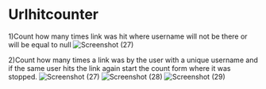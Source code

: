 # Urlhitcounter

1)Count how many times link was hit where username will not be there or will be equal to null
![Screenshot (27)](https://user-images.githubusercontent.com/110023519/217606565-ca057540-9625-48c6-8d85-11c92b4cdd00.png)

2)Count how many times a link was by the user with a unique username and if the same user hits the link again start the count form where it was stopped.
![Screenshot (27)](https://user-images.githubusercontent.com/110023519/217607117-90e97a94-3537-4c9a-9ec4-1be88cea33e9.png)
![Screenshot (28)](https://user-images.githubusercontent.com/110023519/217607126-4d9ac71a-feae-487b-9b66-aab2a6b9c28d.png)
![Screenshot (29)](https://user-images.githubusercontent.com/110023519/217607134-b332c789-1bd8-4731-a30a-575c02a59d07.png)
